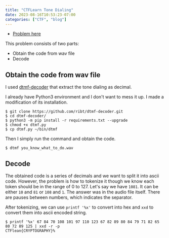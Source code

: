 ```yaml
---
title: "CTFLearn Tone Dialing"
date: 2023-08-16T10:53:23-07:00
categories: ["CTF", "blog"]
---
```


- [Problem here](https://ctflearn.com/challenge/889)

This problem consists of two parts:
- Obtain the code from wav file
- Decode

## Obtain the code from wav file

I used [dtmf-decoder](https://github.com/ribt/dtmf-decoder) that extract the tone dialing as decimal.

I already have Python3 environment and I don't want to mess it up.
I made a modification of its installation.

```
$ git clone https://github.com/ribt/dtmf-decoder.git
$ cd dtmf-decoder/
$ python3 -m pip install -r requirements.txt --upgrade
$ chmod +x dtmf.py
$ cp dtmf.py ~/bin/dtmf
```

Then I simply run the command and obtain the code.
```
$ dtmf you_know_what_to_do.wav
```

## Decode

The obtained code is a series of decimals and we want to split it into ascii
code. However, the problem is how to tokenize it though we know each token
should be in the range of 0 to 127. Let's say we have `1081`. It can be either
`10` and `81` or `108` and `1`. The answer was in the audio file itself. There
are pauses between numbers, which indicates the separator.

After tokenizing, we can use `printf '%x'` to convert into hex and `xxd` to
convert them into ascii encoded string.

```
$ printf '%x' 67 84 70 108 101 97 110 123 67 82 89 80 84 79 71 82 65 80 72 89 125 | xxd -r -p
CTFlean{CRYPTOGRAPHY}%
```
